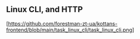 ## Linux CLI, and HTTP
[https://github.com/forestman-zt-ua/kottans-frontend/blob/main/task_linux_cli/task_linux_cli.png]